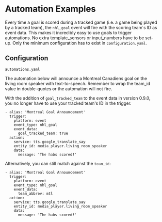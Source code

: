 # Automation Examples
Every time a goal is scored during a tracked game (i.e. a game being played by a tracked team), the `nhl_goal` event will fire with the scoring team's ID as event data. This makes it incredibly easy to use goals to trigger automations. No extra template_sensors or input_numbers have to be set-up. Only the minimum configuration has to exist in `configuration.yaml`.

## Configuration

`automations.yaml`

The automation below will announce a Montreal Canadiens goal on the living room speaker with text-to-speech. Remember to wrap the team_id value in double-quotes or the automation will not fire.

With the addition of `goal_tracked_team` to the event data in version 0.9.0, you no longer have to use your tracked team's ID in the trigger.

```
- alias: 'Montreal Goal Announcement'
  trigger:
    platform: event
    event_type: nhl_goal
    event_data:
      goal_tracked_team: true
  action:
    service: tts.google_translate_say
    entity_id: media_player.living_room_speaker
    data:
      message: 'The habs scored!'
```

Alternatively, you can still match against the `team_id`:

```
- alias: 'Montreal Goal Announcement'
  trigger:
    platform: event
    event_type: nhl_goal
    event_data:
      team_abbrev: mtl
  action:
    service: tts.google_translate_say
    entity_id: media_player.living_room_speaker
    data:
      message: 'The habs scored!'
```